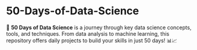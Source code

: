 # 50-Days-of-Data-Science
🚀 **50 Days of Data Science** is a journey through key data science concepts, tools, and techniques. From data analysis to machine learning, this repository offers daily projects to build your skills in just 50 days! 📊📈

